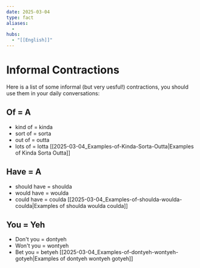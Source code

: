 ```yaml
---
date: 2025-03-04
type: fact
aliases:
  -
hubs:
  - "[[English]]"
---
```


# Informal Contractions

Here is a list of some informal (but very uesful!) contractions, you should use them in your daily conversations:

## Of = A
- kind of = kinda
- sort of = sorta
- out of = outta
- lots of = lotta
[[2025-03-04_Examples-of-Kinda-Sorta-Outta|Examples of Kinda Sorta Outta]]

## Have = A
- should have = shoulda
- would have = woulda
- could have = coulda
[[2025-03-04_Examples-of-shoulda-woulda-coulda|Examples of shoulda woulda coulda]]

## You = Yeh
- Don't you = dontyeh
- Won't you = wontyeh
- Bet you = betyeh
[[2025-03-04_Examples-of-dontyeh-wontyeh-gotyeh|Examples of dontyeh wontyeh gotyeh]]

